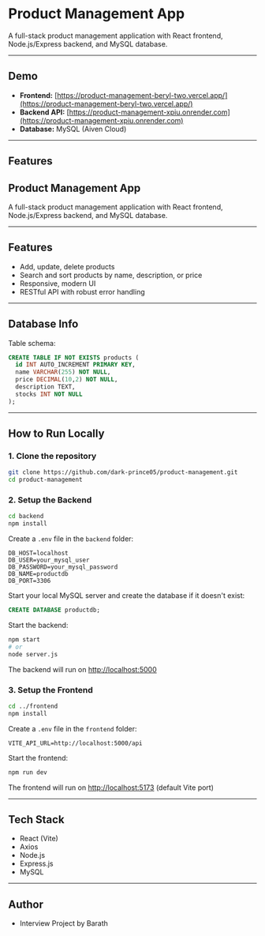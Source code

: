 # Product Management App

A full-stack product management application with React frontend, Node.js/Express backend, and MySQL database.

---

## Demo

- **Frontend:** [https://product-management-beryl-two.vercel.app/](https://product-management-beryl-two.vercel.app/)
- **Backend API:** [https://product-management-xpiu.onrender.com](https://product-management-xpiu.onrender.com)
- **Database:** MySQL (Aiven Cloud)

---

## Features

## Product Management App

A full-stack product management application with React frontend, Node.js/Express backend, and MySQL database.

---

## Features

- Add, update, delete products
- Search and sort products by name, description, or price
- Responsive, modern UI
- RESTful API with robust error handling

---

## Database Info

Table schema:

```sql
CREATE TABLE IF NOT EXISTS products (
  id INT AUTO_INCREMENT PRIMARY KEY,
  name VARCHAR(255) NOT NULL,
  price DECIMAL(10,2) NOT NULL,
  description TEXT,
  stocks INT NOT NULL
);
```

---

## How to Run Locally

### 1. Clone the repository

```bash
git clone https://github.com/dark-prince05/product-management.git
cd product-management
```

### 2. Setup the Backend

```bash
cd backend
npm install
```

Create a `.env` file in the `backend` folder:

```
DB_HOST=localhost
DB_USER=your_mysql_user
DB_PASSWORD=your_mysql_password
DB_NAME=productdb
DB_PORT=3306
```

Start your local MySQL server and create the database if it doesn't exist:

```sql
CREATE DATABASE productdb;
```

Start the backend:

```bash
npm start
# or
node server.js
```

The backend will run on [http://localhost:5000](http://localhost:5000)

### 3. Setup the Frontend

```bash
cd ../frontend
npm install
```

Create a `.env` file in the `frontend` folder:

```
VITE_API_URL=http://localhost:5000/api
```

Start the frontend:

```bash
npm run dev
```

The frontend will run on [http://localhost:5173](http://localhost:5173) (default Vite port)

---

## Tech Stack

- React (Vite)
- Axios
- Node.js
- Express.js
- MySQL

---

## Author

- Interview Project by Barath

